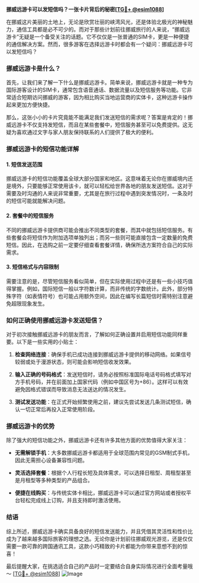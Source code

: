 **挪威远游卡可以发短信吗？一张卡片背后的秘密[[TG💪+ @esim1088](https://t.me/s/esim1088)]**

在挪威这片美丽的土地上，无论是欣赏壮丽的峡湾风光，还是体验北极光的神秘魅力，通信工具都是必不可少的。而对于那些计划前往挪威旅行的人来说，“挪威远游卡”无疑是一个备受关注的话题。它不仅仅是一张普通的SIM卡，更是一种便捷的通信解决方案。然而，很多游客在选择远游卡时都会有一个疑问：挪威远游卡可以发短信吗？

### 挪威远游卡是什么？

首先，让我们来了解一下什么是挪威远游卡。简单来说，挪威远游卡就是一种专为国际游客设计的SIM卡，通常包含语音通话、数据流量以及短信服务等功能。它非常适合短期访问挪威的游客，因为相比购买当地运营商的实体卡，这种远游卡操作起来更加方便快捷。

那么，这张小小的卡片究竟能不能满足我们发送短信的需求呢？答案是肯定的！挪威远游卡不仅支持发短信，而且在某些套餐中，短信服务甚至可以免费提供。这无疑为喜欢通过文字与家人朋友保持联系的人们提供了极大的便利。

### 挪威远游卡的短信功能详解

#### 1. 短信发送范围
挪威远游卡的短信功能覆盖全球大部分国家和地区。这意味着无论你在挪威境内还是境外，只要能够正常使用该卡，就可以轻松给世界各地的朋友发送短信。这对于需要及时沟通的人来说非常重要，尤其是在旅行过程中遇到突发情况时，一条及时的短信可能就能解决问题。

#### 2. 套餐中的短信服务
不同的挪威远游卡提供商可能会推出不同类型的套餐，而其中就包括短信服务。有些套餐会将短信作为附加选项单独列出；而另一些则可能直接包含一定数量的免费短信。因此，在选购之前一定要仔细查看套餐详情，确保所选方案符合自己的实际需求。

#### 3. 短信格式与内容限制
需要注意的是，尽管短信服务看似简单，但在实际使用过程中还是有一些小技巧值得掌握。例如，国际短信一般以字符数计算，而非传统的字数统计。此外，部分特殊字符（如表情符号）也可能占用额外空间，因此在编写长篇短信时需特别注意避免超限现象发生。

### 如何正确使用挪威远游卡发送短信？

对于初次接触挪威远游卡的朋友而言，了解如何正确设置并启用短信功能同样重要。以下是一些实用的小贴士：

1. **检查网络连接**：确保手机已成功连接到挪威远游卡提供的移动网络。如果信号较弱或处于漫游状态，则可能会影响短信收发效果。
   
2. **输入正确的号码格式**：发送短信时，请务必按照标准国际电话号码格式填写对方手机号码，并在前面加上国家代码（例如中国区号为+86）。这样可以有效避免因格式错误而导致消息无法送达的情况发生。

3. **测试发送功能**：在正式开始频繁使用之前，建议先尝试发送几条测试短信，确认一切正常后再投入正常使用阶段。

### 挪威远游卡的优势

除了强大的短信功能之外，挪威远游卡还有许多其他方面的优势值得大家关注：

- **无需解锁手机**：大多数挪威远游卡都适用于全球范围内常见的GSM制式手机，因此无需担心设备兼容性问题。
  
- **灵活选择套餐**：根据个人行程长短及具体需求，可以选择日租型、周租型甚至是月租型等多种类型的产品组合。

- **便捷在线购买**：与传统实体卡相比，挪威远游卡可以通过官方网站或者授权平台轻松完成线上订购，并且支持即时激活使用。

### 结语

综上所述，挪威远游卡确实具备良好的短信发送能力，并且凭借其灵活性和性价比成为了越来越多国际旅客的理想之选。无论你是计划前往挪威观光游览，还是仅仅需要一款可靠的跨国通讯工具，这款小巧精致的卡片都能为你带来意想不到的惊喜！

最后提醒大家，在挑选适合自己的产品时一定要结合自身实际情况进行全面考量哦～ [[TG💪+ @esim1088](https://t.me/s/esim1088)] ![Image](https://i.postimg.cc/4NQfJmqS/Snipaste-2025-05-13-00-14-12.png)